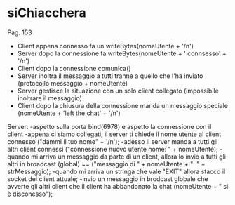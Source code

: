 # siChiacchera
Pag. 153
- Client appena connesso fa un writeBytes(nomeUtente + '/n')
- Server dopo la connessione fa writeBytes(nomeUtente + ' connsesso' + '/n')
- Client dopo la connessione comunica()
- Server inoltra il messaggio a tutti tranne a quello che l'ha inviato (protocollo messaggio + nomeUtente)
- Server gestisce la situazione con un solo client collegato (impossibile inoltrare il messaggio)
- Client dopo la chiusura della connessione manda un messaggio speciale (nomeUtente + 'left the chat' + '/n')



Server:
-aspetto sulla porta bind(6978) e aspetto la connessione con il client
-appena ci siamo collegati, il server ti chiede il nome utente al client connesso ("dammi il tuo nome" + '/n');
-adesso il server manda a tutti gli altri client connessi ("connessione nuovo utente nome: " + nomeUtente);
-quando mi arriva un messaggio da parte di un client, allora lo invio a tutti gli altri in broadcast (global) == ("messaggio di " + nomeUtente + ": " +  strMessaggio);
-quando mi arriva un stringa che vale "EXIT" allora stacco il socket del client attuale;
-invio un messaggio in brodcast globale che avverte gli altri client che il client ha abbandonato la chat (nomeUtente + " si è disconesso");

